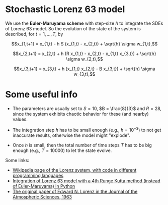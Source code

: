 
# Stochastic Lorenz 63 model

We use the **Euler-Maruyama scheme** with step-size $h$ to integrate the SDEs of Lorenz 63 model. So the evolution of the state of the system is described, for $t=1,\ldots,T$, by

$$x_{1,t+1} = x_{1,t} - h S (x_{1,t} - x_{2,t}) + \sqrt{h} \sigma w_{1,t},$$

$$x_{2,t+1} = x_{2,t}  + h (R x_{1,t} - x_{2,t} - x_{1,t} x_{3,t}) + \sqrt{h} \sigma w_{2,t},$$

$$x_{3,t+1} = x_{3,t}   +  h (x_{1,t} x_{2,t} - B x_{3,t}) + \sqrt{h} \sigma w_{3,t},$$


# Some useful info 

* The parameters are usually set to $S = 10$, $B = \frac{8}{3}$ and $R = 28$, since the system exhibits chaotic behavior for these (and nearby) values.

* The integration step $h$ has to be small enough (e.g., $h = 10^{-3}$) to not get inaccurate results, otherwise the model might "explode". 

* Once $h$ is small, then the total number of time steps $T$ has to be big enough (e.g., $T = 10000$) to let the state evolve. 


Some links:
* [Wikipedia page of the Lorenz system, with code in different programming languages](https://en.wikipedia.org/wiki/Lorenz_system)
* [Integration of Lorenz 63 model with a 4th Runge Kutta method (instead of Euler-Maruyama) in Python](https://blog.stackademic.com/lorenz-63-system-integration-using-4th-order-runge-kutta-methods-in-python-778d7dbc44c1)
* [The original paper of Edward N. Lorenz in the Journal of the Atmospheric Sciences, 1963](https://cdanfort.w3.uvm.edu/research/lorenz-1963.pdf)
